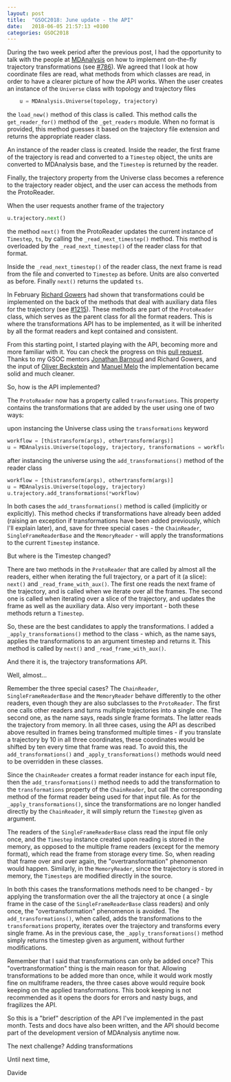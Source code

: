 ```yaml
---
layout: post
title:  "GSOC2018: June update - the API"
date:   2018-06-05 21:57:13 +0100
categories: GSOC2018
---
```

   During the two week period after the previous post, I had the opportunity to talk with the people at [MDAnalysis](https://www.mdanalysis.org/) on how to implement on-the-fly trajectory transformations (see [#786](https://github.com/MDAnalysis/mdanalysis/issues/786)). We agreed that I look at how coordinate files are read, what methods from which classes are read, in order to have a clearer picture of how the API works.
   When the user creates an instance of the `Universe` class with topology and trajectory files

```python   
	u = MDAnalysis.Universe(topology, trajectory)
```
	
   the `load_new()` method of this class is called. This method calls the `get_reader_for()` method of the `_get_readers` module. When no format is provided, this method guesses it based on the trajectory file extension and returns the appropriate reader class.
   
   An instance of the reader class is created. Inside the reader, the first frame of the trajectory is read and converted to a `Timestep` object, the units are converted to MDAnalysis base, and the `Timestep` is returned by the reader. 
   
   Finally, the trajectory property from the Universe class becomes a reference to the trajectory reader object, and the user can access the methods from the ProtoReader.
   
   When the user requests another frame of the trajectory

```python
u.trajectory.next()
```

   the method `next()` from the ProtoReader updates the current instance of `Timestep`, `ts`, by calling the `_read_next_timestep()` method. This method is overloaded by the `_read_next_timestep()` of the reader class for that format. 
   
   Inside the `_read_next_timestep()` of the reader class, the next frame is read from the file and converted to `Timestep` as before. Units are also converted as before. Finally `next()` returns the updated `ts`.
    
   In February [Richard Gowers](https://github.com/richardjgowers) had shown that transformations could be implemented on the back of the methods that deal with auxiliary data files for the trajectory (see [#1215](https://github.com/MDAnalysis/mdanalysis/pull/1215)). These methods are part of the `ProtoReader` class, which serves as the parent class for all the format readers. This is where the transformations API has to be implemented, as it will be inherited by all the format readers and kept contained and consistent.
   
   From this starting point, I started playing with the API, becoming more and more familiar with it. You can check the progress on this [pull request](https://github.com/MDAnalysis/mdanalysis/pull/1902#discussion_r193114524). Thanks to my GSOC mentors [Jonathan Barnoud](https://github.com/jbarnoud) and Richard Gowers, and the input of [Oliver Beckstein](https://github.com/orbeckst) and [Manuel Melo](https://github.com/mnmelo) the implementation became solid and much cleaner.
   
   So, how is the API implemented?
   
   The `ProtoReader` now has a property called `transformations`. This property contains the transformations that are added by the user using one of two ways:
   
   upon instancing the Universe class using the `transformations` keyword
   
```python
workflow = [thistransform(args), othertransform(args)]
u = MDAnalysis.Universe(topology, trajectory, transformations = workflow)
```

   after instancing the universe using the `add_transformations()` method of the reader class
   
```python
workflow = [thistransform(args), othertransform(args)]
u = MDAnalysis.Universe(topology, trajectory)
u.trajectory.add_transformations(*workflow)
```

   In both cases the `add_transformations()` method is called (implicitly or explicitly). This method checks if transformations have already been added (raising an exception if transformations have been added previously, which I'll explain later), and, save for three special cases - the `ChainReader`, `SingleFrameReaderBase` and the `MemoryReader` - will apply the transformations to the current `Timestep` instance. 
   
   But where is the Timestep changed?
   
   There are two methods in the `ProtoReader` that are called by almost all the readers, either when iterating the full trajectory, or a part of it (a slice): `next()` and `_read_frame_with_aux()`. The first one reads the next frame of the trajectory, and is called when we iterate over all the frames. The second one is called when iterating over a slice of the trajectory, and updates the frame as well as the auxiliary data. Also very important - both these methods return a `Timestep`.
   
   So, these are the best candidates to apply the transformations. I added a `_apply_transformations()` method to the class - which, as the name says, applies the transformations to an argument timestep and returns it. This method is called by `next()` and `_read_frame_with_aux()`.
   
   And there it is, the trajectory transformations API.
   
   Well, almost...
   
   Remember the three special cases?
   The `ChainReader`, `SingleFrameReaderBase` and the `MemoryReader` behave differently to the other readers, even though they are also subclasses to the `ProtoReader`. The first one calls other readers and turns multiple trajectories into a single one. The second one, as the name says, reads single frame formats. The latter reads the trajectory from memory. In all three cases, using the API as described above resulted in frames being transformed multiple times - if you translate a trajectory by 10 in all three coordinates, these coordinates would be shifted by ten every time that frame was read. To avoid this, the `add_transformations()` and `_apply_transformations()` methods would need to be overridden in these classes.
   
   Since the `ChainReader` creates a format reader instance for each input file, then the `add_transformations()` method needs to add the transformation to the `transformations` property of the `ChainReader`, but call the corresponding method of the format reader being used for that input file. As for the `_apply_transformations()`, since the transformations are no longer handled directly by the `ChainReader`, it will simply return the `Timestep` given as argument.
   
   The readers of the `SingleFrameReaderBase` class read the input file only once, and the `Timestep` instance created upon reading is stored in the memory, as opposed to the multiple frame readers (except for the memory format), which read the frame from storage every time. So, when reading that frame over and over again, the "overtransformation" phenomenon would happen. Similarly, in the `MemoryReader`, since the trajectory is stored in memory, the `Timesteps` are modified directly in the source. 
   
   In both this cases the transformations methods need to be changed - by applying the transformation over the all the trajectory at once ( a single frame in the case of the `SingleFrameReaderBase` class readers) and only once, the "overtransformation" phenomenon is avoided. The `add_transformations()`, when called, adds the transformations to the `transformations` property, iterates over the trajectory and transforms every single frame. As in the previous case, the `_apply_transformations()` method simply returns the timestep given as argument, without further modifications.
   
   Remember that I said that transformations can only be added once? This "overtransformation" thing is the main reason for that. Allowing transformations to be added more than once, while it would work mostly fine on multiframe readers, the three cases above would require book keeping on the applied transformations. This book keeping is not recommended as it opens the doors for errors and nasty bugs, and fragilizes the API.
   
   So this is a "brief" description of the API I've implemented in the past month. Tests and docs have also been written, and the API should become part of the development version of MDAnalysis anytime now.
   
   The next challenge? Adding transformations
   
   Until next time,
   
   Davide 
   
   